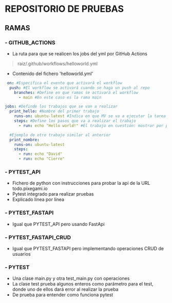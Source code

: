 # REPOSITORIO DE PRUEBAS
## RAMAS
### - GITHUB_ACTIONS
- La ruta para que se realicen los jobs del yml por GitHub Actions
> raiz/.github/workflows/helloworld.yml

- Contenido del fichero 'helloworld.yml'
```yml
 on: #Especifica el evento que activará el workflow
  push: #El workflow se activará cuando se haga un push al repo
    branches: #Define en que ramas se activará el workflow
      - main #En este caso es la rama main

jobs: #Definde los trabajos que se van a realizar
  print_hello: #Nombre del primer trabajo
    runs-on: ubuntu-latest #Indica en que MV se va a ejecutar la tarea
    steps: #Define los pasos que va a realizar el trabajo
      - run: echo "Hello world!" #El trabajo en cuestión: mostrar por pantalla "Hello world!"

  #Ejemplo de otro trabajo similar al anterior
  print_nombre:
    runs-on: ubuntu-latest
    steps:
      - run: echo "David"
      - run: echo "Cierre"
```

### - PYTEST_API
- Fichero de python con instrucciones para probar la api de la URL todo.pixegami.io
- Pytest integrado para realizar pruebas
- Explicado línea por línea

### - PYTEST_FASTAPI
- Igual que PYTEST_API pero usando FastApi

### - PYTEST_FASTAPI_CRUD
- Igual que PYTEST_FASTAPI pero implementando operaciones CRUD de usuarios

### - PYTEST
- Una clase main.py y otra test_main.py con operaciones
- La clase test prueba algunos enteros como parámetro para el test, donde uno de ellos dará error al realizar la prueba
- De prueba para entender como funciona pytest
